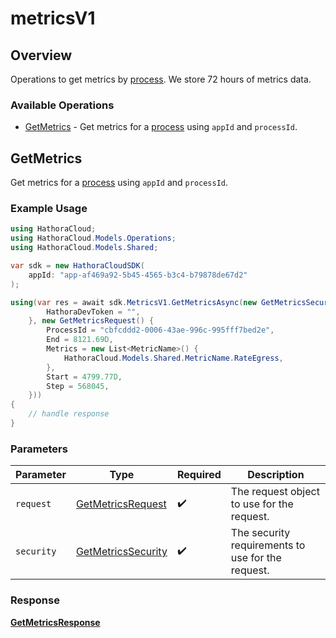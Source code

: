# metricsV1

## Overview

Operations to get metrics by [process](https://hathora.dev/docs/concepts/hathora-entities#process). We store 72 hours of metrics data.

### Available Operations

* [GetMetrics](#getmetrics) - Get metrics for a [process](https://hathora.dev/docs/concepts/hathora-entities#process) using `appId` and `processId`.

## GetMetrics

Get metrics for a [process](https://hathora.dev/docs/concepts/hathora-entities#process) using `appId` and `processId`.

### Example Usage

```csharp
using HathoraCloud;
using HathoraCloud.Models.Operations;
using HathoraCloud.Models.Shared;

var sdk = new HathoraCloudSDK(
    appId: "app-af469a92-5b45-4565-b3c4-b79878de67d2"
);

using(var res = await sdk.MetricsV1.GetMetricsAsync(new GetMetricsSecurity() {
        HathoraDevToken = "",
    }, new GetMetricsRequest() {
        ProcessId = "cbfcddd2-0006-43ae-996c-995fff7bed2e",
        End = 8121.69D,
        Metrics = new List<MetricName>() {
            HathoraCloud.Models.Shared.MetricName.RateEgress,
        },
        Start = 4799.77D,
        Step = 568045,
    }))
{
    // handle response
}
```

### Parameters

| Parameter                                                           | Type                                                                | Required                                                            | Description                                                         |
| ------------------------------------------------------------------- | ------------------------------------------------------------------- | ------------------------------------------------------------------- | ------------------------------------------------------------------- |
| `request`                                                           | [GetMetricsRequest](../../models/operations/GetMetricsRequest.md)   | :heavy_check_mark:                                                  | The request object to use for the request.                          |
| `security`                                                          | [GetMetricsSecurity](../../models/operations/GetMetricsSecurity.md) | :heavy_check_mark:                                                  | The security requirements to use for the request.                   |


### Response

**[GetMetricsResponse](../../models/operations/GetMetricsResponse.md)**

